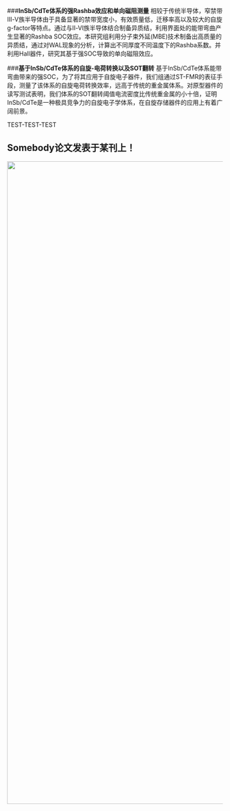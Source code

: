 ###**InSb/CdTe体系的强Rashba效应和单向磁阻测量**
相较于传统半导体，窄禁带Ⅲ-Ⅴ族半导体由于具备显著的禁带宽度小，有效质量低，迁移率高以及较大的自旋g-factor等特点。通过与Ⅱ-Ⅵ族半导体结合制备异质结，利用界面处的能带弯曲产生显著的Rashba SOC效应。本研究组利用分子束外延(MBE)技术制备出高质量的异质结，通过对WAL现象的分析，计算出不同厚度不同温度下的Rashba系数。并利用Hall器件，研究其基于强SOC导致的单向磁阻效应。

###**基于InSb/CdTe体系的自旋-电荷转换以及SOT翻转**
基于InSb/CdTe体系能带弯曲带来的强SOC，为了将其应用于自旋电子器件，我们组通过ST-FMR的表征手段，测量了该体系的自旋电荷转换效率，远高于传统的重金属体系。对原型器件的读写测试表明，我们体系的SOT翻转阈值电流密度比传统重金属的小十倍，证明InSb/CdTe是一种极具竞争力的自旋电子学体系，在自旋存储器件的应用上有着广阔前景。

TEST-TEST-TEST

Somebody论文发表于某刊上！
-

<img align="right" width="1500px" src="../img/happy.jpg"/>